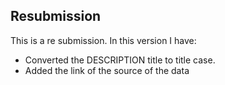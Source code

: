 ## Resubmission
This is a re submission. In this version I have:

* Converted the DESCRIPTION title to title case.
* Added the link of the source of the data
